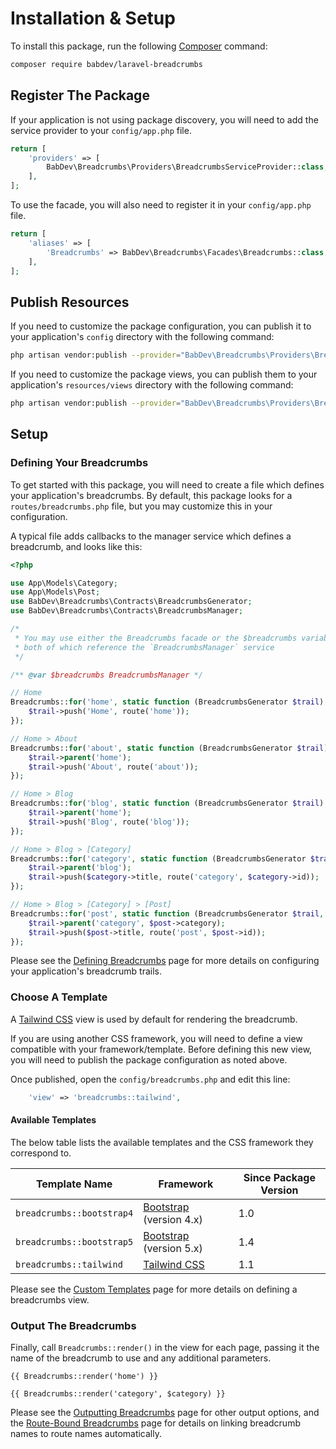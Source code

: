 # Installation & Setup

To install this package, run the following [Composer](https://getcomposer.org/) command:

```bash
composer require babdev/laravel-breadcrumbs
```

## Register The Package

If your application is not using package discovery, you will need to add the service provider to your `config/app.php` file.

```php
return [
    'providers' => [
        BabDev\Breadcrumbs\Providers\BreadcrumbsServiceProvider::class,
    ],
];
```

To use the facade, you will also need to register it in your `config/app.php` file.

```php
return [
    'aliases' => [
        'Breadcrumbs' => BabDev\Breadcrumbs\Facades\Breadcrumbs::class,
    ],
];
```

## Publish Resources

If you need to customize the package configuration, you can publish it to your application's `config` directory with the following command:

```bash
php artisan vendor:publish --provider="BabDev\Breadcrumbs\Providers\BreadcrumbsServiceProvider" --tag="config"
```

If you need to customize the package views, you can publish them to your application's `resources/views` directory with the following command:

```bash
php artisan vendor:publish --provider="BabDev\Breadcrumbs\Providers\BreadcrumbsServiceProvider" --tag="views"
```

## Setup

### Defining Your Breadcrumbs

To get started with this package, you will need to create a file which defines your application's breadcrumbs. By default, this package looks for a `routes/breadcrumbs.php` file, but you may customize this in your configuration.

A typical file adds callbacks to the manager service which defines a breadcrumb, and looks like this:

```php
<?php

use App\Models\Category;
use App\Models\Post;
use BabDev\Breadcrumbs\Contracts\BreadcrumbsGenerator;
use BabDev\Breadcrumbs\Contracts\BreadcrumbsManager;

/*
 * You may use either the Breadcrumbs facade or the $breadcrumbs variable in this file,
 * both of which reference the `BreadcrumbsManager` service
 */

/** @var $breadcrumbs BreadcrumbsManager */

// Home
Breadcrumbs::for('home', static function (BreadcrumbsGenerator $trail): void {
    $trail->push('Home', route('home'));
});

// Home > About
Breadcrumbs::for('about', static function (BreadcrumbsGenerator $trail): void {
    $trail->parent('home');
    $trail->push('About', route('about'));
});

// Home > Blog
Breadcrumbs::for('blog', static function (BreadcrumbsGenerator $trail): void {
    $trail->parent('home');
    $trail->push('Blog', route('blog'));
});

// Home > Blog > [Category]
Breadcrumbs::for('category', static function (BreadcrumbsGenerator $trail, Category $category): void {
    $trail->parent('blog');
    $trail->push($category->title, route('category', $category->id));
});

// Home > Blog > [Category] > [Post]
Breadcrumbs::for('post', static function (BreadcrumbsGenerator $trail, Post $post): void {
    $trail->parent('category', $post->category);
    $trail->push($post->title, route('post', $post->id));
});
```

Please see the [Defining Breadcrumbs](/open-source/packages/laravel-breadcrumbs/docs/2.x/defining-breadcrumbs) page for more details on configuring your application's breadcrumb trails.

### Choose A Template

A [Tailwind CSS](https://tailwindcss.com/) view is used by default for rendering the breadcrumb.

If you are using another CSS framework, you will need to define a view compatible with your framework/template. Before defining this new view, you will need to publish the package configuration as noted above.

Once published, open the `config/breadcrumbs.php` and edit this line:

```php
    'view' => 'breadcrumbs::tailwind',
```

#### Available Templates

The below table lists the available templates and the CSS framework they correspond to.

| Template Name             | Framework                                           | Since Package Version |
|---------------------------|-----------------------------------------------------|-----------------------|
| `breadcrumbs::bootstrap4` | [Bootstrap](https://getbootstrap.com) (version 4.x) | 1.0                   |
| `breadcrumbs::bootstrap5` | [Bootstrap](https://getbootstrap.com) (version 5.x) | 1.4                   |
| `breadcrumbs::tailwind`   | [Tailwind CSS](https://tailwindcss.com/)            | 1.1                   |

Please see the [Custom Templates](/open-source/packages/laravel-breadcrumbs/docs/2.x/custom-templates) page for more details on defining a breadcrumbs view.

### Output The Breadcrumbs

Finally, call `Breadcrumbs::render()` in the view for each page, passing it the name of the breadcrumb to use and any additional parameters.

```blade
{{ Breadcrumbs::render('home') }}

{{ Breadcrumbs::render('category', $category) }}
```

Please see the [Outputting Breadcrumbs](/open-source/packages/laravel-breadcrumbs/docs/2.x/outputting-breadcrumbs) page for other output options, and the [Route-Bound Breadcrumbs](/open-source/packages/laravel-breadcrumbs/docs/2.x/route-bound-breadcrumbs) page for details on linking breadcrumb names to route names automatically.
